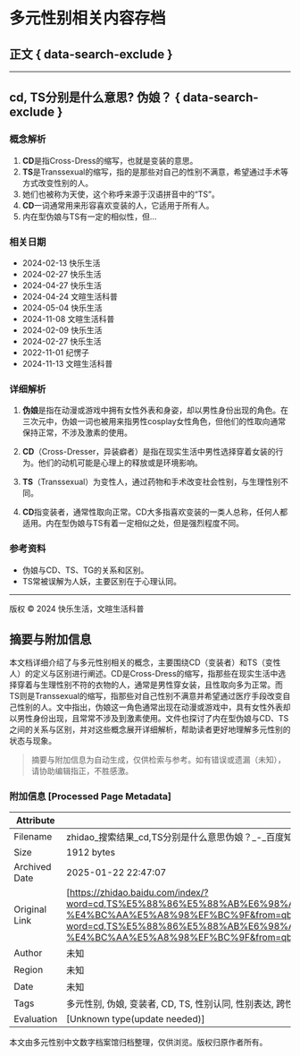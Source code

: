 # 多元性别相关内容存档

## 正文 { data-search-exclude }


---

## cd, TS分别是什么意思? 伪娘？ { data-search-exclude }

### 概念解析

1. **CD**是指Cross-Dress的缩写，也就是变装的意思。  
2. **TS**是Transsexual的缩写，指的是那些对自己的性别不满意，希望通过手术等方式改变性别的人。  
3. 她们也被称为天使，这个称呼来源于汉语拼音中的“TS”。  
4. **CD**一词通常用来形容喜欢变装的人，它适用于所有人。  
5. 内在型伪娘与TS有一定的相似性，但...

### 相关日期
- 2024-02-13 快乐生活
- 2024-02-27 快乐生活
- 2024-04-27 快乐生活
- 2024-04-24 文暄生活科普
- 2024-05-04 快乐生活
- 2024-11-08 文暄生活科普
- 2024-02-09 快乐生活
- 2024-02-27 快乐生活
- 2022-11-01 纪愣子
- 2024-11-13 文暄生活科普

### 详细解析

1. **伪娘**是指在动漫或游戏中拥有女性外表和身姿，却以男性身份出现的角色。在三次元中，伪娘一词也被用来指男性cosplay女性角色，但他们的性取向通常保持正常，不涉及激素的使用。  
2. **CD**（Cross-Dresser，异装癖者）是指在现实生活中男性选择穿着女装的行为。他们的动机可能是心理上的释放或是环境影响。  
3. **TS**（Transsexual）为变性人，通过药物和手术改变社会性别，与生理性别不同。

4. **CD**指变装者，通常性取向正常。CD大多指喜欢变装的一类人总称，任何人都适用。内在型伪娘与TS有着一定相似之处，但是强烈程度不同。  

### 参考资料
- 伪娘与CD、TS、TG的关系和区别。
- TS常被误解为人妖，主要区别在于心理认同。

---

版权 © 2024 快乐生活，文暄生活科普
<!-- tcd_original_link https://zhidao.baidu.com/index/?word=cd,TS%E5%88%86%E5%88%AB%E6%98%AF%E4%BB%80%E4%B9%88%E6%84%8F%E6%80%9D?%E4%BC%AA%E5%A8%98%EF%BC%9F&from=qb&samplow_val=-1 -->


## 摘要与附加信息

<!-- tcd_abstract -->
本文档详细介绍了与多元性别相关的概念，主要围绕CD（变装者）和TS（变性人）的定义与区别进行阐述。CD是Cross-Dress的缩写，指那些在现实生活中选择穿着与生理性别不符的衣物的人，通常是男性穿女装，且性取向多为正常。而TS则是Transsexual的缩写，指那些对自己性别不满意并希望通过医疗手段改变自己性别的人。文中指出，伪娘这一角色通常出现在动漫或游戏中，具有女性外表却以男性身份出现，且常常不涉及到激素使用。文件也探讨了内在型伪娘与CD、TS之间的关系与区别，并对这些概念展开详细解析，帮助读者更好地理解多元性别的状态与现象。
<!-- tcd_abstract_end -->

> 摘要与附加信息为自动生成，仅供检索与参考。如有错误或遗漏（未知），请协助编辑指正，不胜感激。

### 附加信息 [Processed Page Metadata]

| Attribute       | Value                                  |
|-----------------|----------------------------------------|
| Filename        | zhidao_搜索结果_cd,TS分别是什么意思伪娘？_-_百度知道.md                             |
| Size            | 1912 bytes                           |
| Archived Date   | 2025-01-22 22:47:07                             |
| Original Link   | [https://zhidao.baidu.com/index/?word=cd,TS%E5%88%86%E5%88%AB%E6%98%AF%E4%BB%80%E4%B9%88%E6%84%8F%E6%80%9D?%E4%BC%AA%E5%A8%98%EF%BC%9F&from=qb&samplow_val=-1](https://zhidao.baidu.com/index/?word=cd,TS%E5%88%86%E5%88%AB%E6%98%AF%E4%BB%80%E4%B9%88%E6%84%8F%E6%80%9D?%E4%BC%AA%E5%A8%98%EF%BC%9F&from=qb&samplow_val=-1)                       |
| Author          | 未知                               |
| Region          | 未知                               |
| Date            | 未知                                 |
| Tags            | 多元性别, 伪娘, 变装者, CD, TS, 性别认同, 性别表达, 跨性别, 社会认知, 性别文化                                 |
| Evaluation            | [Unknown type(update needed)]                                 |
<!-- tcd_table_end -->

本文由多元性别中文数字档案馆归档整理，仅供浏览。版权归原作者所有。
